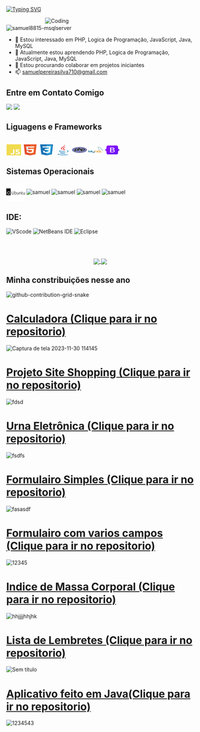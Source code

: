 [![Typing SVG](https://readme-typing-svg.herokuapp.com?font=Mouse+Memoirs&size=65&pause=500&color=063DA4&vCenter=true&width=600&height=70&lines=Eu+Sou+Samuel+Pereira+da+Silva;Desenvolvedor+Full-Stack)](https://git.io/typing-svg)

<img align="right" alt="Coding" width="400" src="https://media.giphy.com/media/qgQUggAC3Pfv687qPC/giphy.gif"><br />
<img align="center" alt="samuel8815-msqlserver"  src="https://komarev.com/ghpvc/?username=SaMuElsilva94467PerEira&style=flat-square">

- 👀 Estou interessado em PHP, Logica de Programação, JavaScript, Java,  MySQL
- 🌱 Atualmente estou aprendendo PHP, Logica de Programação, JavaScript, Java,  MySQL
- 💞️ Estou procurando colaborar em projetos iniciantes
- 📫 samuelpereirasilva710@gmail.com


## Entre em Contato Comigo


              

  <a href = "mailto:samuelpereirasilva710@gmail.com"><img src="https://img.shields.io/badge/-Gmail-%23333?style=for-the-badge&logo=gmail&logoColor=white" target="_blank"></a>
  <a href="https://www.linkedin.com/in/samuelsilva94467pereira//" target="_blank"><img src="https://img.shields.io/badge/-LinkedIn-%230077B5?style=for-the-badge&logo=linkedin&logoColor=white" target="_blank"></a>


## Liguagens e Frameworks 



<div style="display: inline_block"><br>
<img align="center" alt="samuel" height="30" width="40" src="https://raw.githubusercontent.com/devicons/devicon/master/icons/javascript/javascript-plain.svg">
<img align="center" alt="samuel" height="30" width="40" src="https://raw.githubusercontent.com/devicons/devicon/master/icons/html5/html5-original.svg"> 
<img align="center" alt="samuel" height="30" width="40" src="https://raw.githubusercontent.com/devicons/devicon/master/icons/css3/css3-original.svg">
<img align="center" alt="samuel" height="30" width="40" src="https://raw.githubusercontent.com/devicons/devicon/master/icons/java/java-original.svg">
<img align="center" alt="samuel" height="30" width="40" src="https://raw.githubusercontent.com/devicons/devicon/master/icons/php/php-original.svg">
<img align="center" alt="samuel" height="30" width="40" src="https://raw.githubusercontent.com/devicons/devicon/master/icons/mysql/mysql-original-wordmark.svg">    
<img align="center" alt="samuel" height="30" width="40" src="https://raw.githubusercontent.com/devicons/devicon/master/icons/bootstrap/bootstrap-original.svg">    

<br/>
  
 ## Sistemas Operacionais
  
  <img align="center" alt="samuel" height="50" width="50" src="https://raw.githubusercontent.com/devicons/devicon/master/icons/ubuntu/ubuntu-plain-wordmark.svg"> 
  <img align="center" alt="samuel" height="50" width="40" src="https://raw.githubusercontent.com/SaMuElsilva94467PerEira/SaMuElsilva94467PerEira/178e639816ff62780fc564a3c11faf6106d6d59f/ubuntu-server-logo-.svg">
  <img align="center" alt="samuel" height="30" width="170" src="https://upload.wikimedia.org/wikipedia/tt/3/33/Windows_7_logo.svg">
  <img align="center" alt="samuel" height="30" width="120" src="https://upload.wikimedia.org/wikipedia/commons/0/05/Windows_10_Logo.svg">  
  <img align="center" alt="samuel" height="30" width="170" src="https://upload.wikimedia.org/wikipedia/commons/2/26/Windows_Server_logo.svg">
  



  
##  IDE:

 
  ![ VScode ](https://img.shields.io/badge/Visual_Studio_Code-0078D4?style=for-the-badge&logo=visual%20studio%20code&logoColor=white)
  ![NetBeans IDE](https://img.shields.io/badge/NetBeansIDE-1B6AC6.svg?style=for-the-badge&logo=apache-netbeans-ide&logoColor=white)
  ![Eclipse](https://img.shields.io/badge/Eclipse-FE7A16.svg?style=for-the-badge&logo=Eclipse&logoColor=white)
     

 </a>
</p>
</br>
</br>
<p align="center">
  <a href="https://github.com/anuraghazra/github-readme-stats">
    <img
      align="center"
      src="https://github-readme-stats.vercel.app/api/top-langs/?username=SaMuElsilva94467PerEira&layout=compact&langs_count=7&theme=tokyonight"
    />
  </a>
  <a href="https://github.com/anuraghazra/github-readme-stats">
    <img
      align="center"
      height="165"
      src="https://github-readme-stats.vercel.app/api?username=SaMuElsilva94467PerEira&show_icons=true&theme=tokyonight&include_all_commits=true&count_private=true"
    />
  </a>
</p>

## **Minha constribuições nesse ano**
![github-contribution-grid-snake](https://user-images.githubusercontent.com/90639226/184780427-ce0be907-eef4-4832-aa97-c51532de66c6.gif)


 <h1><a href="https://github.com/SaMuElsilva94467PerEira/Calculadora">Calculadora (Clique para ir no repositorio)</a></h1>
 
![Captura de tela 2023-11-30 114145](https://github.com/SaMuElsilva94467PerEira/SaMuElsilva94467PerEira/assets/90639226/225c15c2-abd5-4988-aab7-ad58cf321138)


 <h1><a href="https://github.com/SaMuElsilva94467PerEira/shooping">Projeto Site Shopping (Clique para ir no repositorio)</a></h1>
 
![fdsd](https://user-images.githubusercontent.com/90639226/150712055-afc89681-77b2-4879-8f3c-012cbb627af9.png)
 
 
 
 <h1><a href="https://github.com/SaMuElsilva94467PerEira/UrnaEletronica">Urna Eletrônica (Clique para ir no repositorio)</a></h1>
                                
![fsdfs](https://user-images.githubusercontent.com/90639226/142739786-887c47f6-a0bd-4dd6-a53c-e015e163842c.png)


 <h1><a href="https://github.com/SaMuElsilva94467PerEira/ProjetoHTMLCss/tree/main/Formulario2">Formulairo Simples (Clique para ir no repositorio)</a></h1>
                                          
![fasasdf](https://user-images.githubusercontent.com/90639226/146659179-16d9bdac-a32c-4a6a-8015-a2b8699a6b26.png)
  
 <h1><a href="https://github.com/SaMuElsilva94467PerEira/ProjetoHTMLCss/tree/main/Formulario">Formulairo com varios campos (Clique para ir no repositorio)</a></h1>
 
 ![12345](https://user-images.githubusercontent.com/90639226/151722202-da4626bd-f9fb-45db-8d75-3dc68beda64e.png)



 <h1><a href="https://github.com/SaMuElsilva94467PerEira/IndiceMassaCorporal">Indice de Massa Corporal (Clique para ir no repositorio)</a></h1>

![hhjjjjhhjhk](https://user-images.githubusercontent.com/90639226/148008599-c54cf2f4-55bd-44bd-9ea7-d11126e41dcb.png)


                                         
 <h1><a href="https://github.com/SaMuElsilva94467PerEira/Lista-de-Lembretes">Lista de Lembretes (Clique para ir no repositorio)</a></h1>

![Sem título](https://user-images.githubusercontent.com/90639226/147428076-21ee5321-3143-41bf-943e-49cdf96eff2f.png)


<h1><a href="https://github.com/SaMuElsilva94467PerEira/Aplicativo-Java-InfoSaude">Aplicativo feito em Java(Clique para ir no repositorio)</a></h1>


![1234543](https://user-images.githubusercontent.com/90639226/177019276-d57d7b4f-fa4e-4d08-a134-384c0aa9780c.png)









